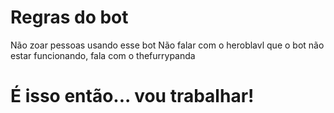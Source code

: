 # Regras do bot
Não zoar pessoas usando esse bot
Não falar com o heroblavl que o bot não estar funcionando, fala com o thefurrypanda
# É isso então... vou trabalhar!
